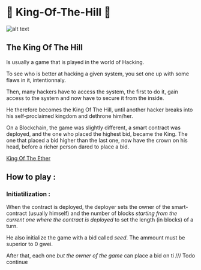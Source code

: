 ﻿# 👑 King-Of-The-Hill 👑
 
 ![alt text](https://image.freepik.com/vecteurs-libre/pixel-art-king-crown-icon-bit-jeu_360488-117.jpg)

 
 ## The King Of The Hill 
 
 Is usually a game that is played in the world of Hacking. 
 
 To see who is better at hacking a given system, you set one up with some flaws in it, intentionnaly. 
 
 Then, many hackers have to access the system, the first to do it, gain access to the system and now have to secure it from the inside. 
 
 He therefore becomes the King Of The Hill, until another hacker breaks into his self-proclaimed kingdom and dethrone him/her.
 
 On a Blockchain, the game was slightly different, a smart contract was deployed, and the one who placed the highest bid, became the King.
 The one that placed a bid higher than the last one, now have the crown on his head, before a richer person dared to place a bid. 
 
 [King Of The Ether](https://www.kingoftheether.com/thrones/kingoftheether/index.html)
 
 ## How to play : 
 
### Initiatilization : 
 
When the contract is deployed, the deployer sets the owner of the smart-contract (usually himself) and the number of blocks 
_starting from the current one where the contract is deployed_ to set the length (in blocks) of a turn. 

He also initialize the game with a bid called _seed_. The ammount must be superior to 0 gwei. 

After that, each one _but the owner of the game_ can place a bid on ti
 /// Todo continue 

